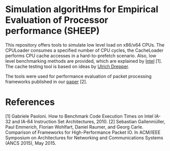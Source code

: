 # Simulation algoritHms for Empirical Evaluation of Processor performance (SHEEP)

This repository offers tools to simulate low level load on x86/x64 CPUs. 
The CPULoader consumes a specified number of CPU cycles, the CacheLoader performs CPU cache accesses in a hard-to-prefetch scenario. 
Also, low level benchmarking methods are provided, which are explained by [Intel](http://www.intel.com/content/dam/www/public/us/en/documents/white-papers/ia-32-ia-64-benchmark-code-execution-paper.pdf) [1].
The cache testing tool is based on ideas by [Ulrich Drepper](http://lwn.net/Articles/252125/).

The tools were used for performance evaluation of packet processing frameworks published in our [paper](http://www.net.in.tum.de/fileadmin/bibtex/publications/papers/gallenmueller_ancs2015.pdf) [2]. 

# References
[1] Gabriele Paoloni. How to Benchmark Code Execution Times on Intel IA-32 and IA-64 Instruction Set Architectures, 2010.
[2] Sebastian Gallenmüller, Paul Emmerich, Florian Wohlfart, Daniel Raumer, and Georg Carle. Comparison of Frameworks for High-Performance Packet IO. In ACM/IEEE Symposium on Architectures for Networking and Communications Systems (ANCS 2015), May 2015.


